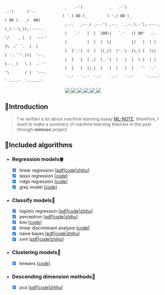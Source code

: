 ```shell
                           _   .-')            _   .-')                  .-')      ('-.
                          ( '.( OO )_         ( '.( OO )_               ( OO ).  _(  OO)
                           ,--.   ,--.) ,-.-') ,--.   ,--.).-'),-----. (_)---\_)(,------.
                           |   `.'   |  |  |OO)|   `.'   |( OO'  .-.  '/    _ |  |  .---'
                           |         |  |  |  \|         |/   |  | |  |\  :` `.  |  |
                           |  |'.'|  |  |  |(_/|  |'.'|  |\_) |  |\|  | '..`''.)(|  '--.
                           |  |   |  | ,|  |_.'|  |   |  |  \ |  | |  |.-._)   \ |  .--'
                           |  |   |  |(_|  |   |  |   |  |   `'  '-'  '\       / |  `---.
                           `--'   `--'  `--'   `--'   `--'     `-----'  `-----'  `------'
```

<p align="center">
 <a href="https://github.com/yhangf/mimose/blob/master/LICENSE">
        <img src="https://img.shields.io/cocoapods/l/EFQRCode.svg?style=flat">
        </a>
 <a href="https://zh.wikipedia.org/wiki/%E6%9C%BA%E5%99%A8%E5%AD%A6%E4%B9%A0">
        <img src="https://img.shields.io/badge/ML-mimose-ff69b4.svg">
        </a>
 <a href="https://github.com/yhangf/mimose/test">
        <img src="https://img.shields.io/badge/coverage-100%25-brightgreen.svg">
        </a>
   <a href="">
        <img src="https://img.shields.io/badge/Tobe-continued-orange.svg">
        </a>
   <a href="https://github.com/yhangf/mimose">
    <img src="https://img.shields.io/github/stars/yhangf/mimose.svg?style=social&label=Star">
        </a>
    <a href="https://github.com/yhangf/mimose">
    <img src="https://img.shields.io/github/forks/yhangf/mimose.svg?style=social&label=Fork">
        </a>
</p>


## :speech_balloon:Introduction

> I've written a lot about machine learning essay [ML-NOTE](https://github.com/yhangf/ML-NOTE), therefore, I want to make a summary of machine learning theories in the past through **mimose** project.

## :sparkling_heart:Included algorithms

* ### Regression models:four_leaf_clover:
    * [x] linear regression [[pdf](https://github.com/yhangf/ML-NOTE/blob/master/pdf/%E7%BA%BF%E6%80%A7%E5%9B%9E%E5%BD%92%E4%B8%8E%E6%9C%80%E5%B0%8F%E4%BA%8C%E4%B9%98%E6%B3%95.pdf)|[code](https://github.com/yhangf/mimose/blob/master/mimose/models/linear_regression.py)|[zhihu](https://zhuanlan.zhihu.com/p/36910496)]
    * [x] lasso regression [[code](https://github.com/yhangf/mimose/blob/master/mimose/models/lasso_regression.py)]
    * [x] ridge regression [[code](https://github.com/yhangf/mimose/blob/master/mimose/models/ridge_regression.py)]
    * [x] grey model [[code](https://github.com/yhangf/mimose/blob/master/mimose/models/grey_model.py)]

* ### Classify models:rose:

    - [x] logistic regression [[pdf](https://github.com/yhangf/ML-NOTE/blob/master/pdf/%E9%80%BB%E8%BE%91%E5%9B%9E%E5%BD%92%E7%AE%97%E6%B3%95.pdf)|[code](https://github.com/yhangf/mimose/blob/master/mimose/models/logistic_regression.py)|[zhihu](https://zhuanlan.zhihu.com/p/37020923)]
    - [x] perceptron [[pdf](https://github.com/yhangf/ML-NOTE/blob/master/pdf/%E6%84%9F%E7%9F%A5%E6%9C%BA%E7%AE%97%E6%B3%95.pdf)|[code](https://github.com/yhangf/mimose/blob/master/mimose/models/perceptron.py)|[zhihu](https://zhuanlan.zhihu.com/p/37134548)]
    - [x] knn [[code](https://github.com/yhangf/mimose/blob/master/mimose/models/knn.py)]
    - [x] linear discriminant analysis [[code](https://github.com/yhangf/mimose/blob/master/mimose/models/lda.py)]
    - [x] naive bayes [[pdf](https://github.com/yhangf/ML-NOTE/blob/master/pdf/%E6%9C%B4%E7%B4%A0%E8%B4%9D%E5%8F%B6%E6%96%AF%E7%AE%97%E6%B3%95.pdf)|[code](https://github.com/yhangf/mimose/blob/master/mimose/models/naive_bayes.py)|[zhihu](https://zhuanlan.zhihu.com/p/40246165)]
    - [x] svm [[pdf](https://github.com/yhangf/ML-NOTE/blob/master/pdf/%E6%94%AF%E6%8C%81%E5%90%91%E9%87%8F%E6%9C%BA(%E4%B8%8B%E7%AF%87).pdf)|[code](https://github.com/yhangf/mimose/blob/master/mimose/models/svm.py)|[zhihu](https://zhuanlan.zhihu.com/p/39219534)]

* ### Clustering models:tulip:

    - [x] kmeans [[code](https://github.com/yhangf/mimose/blob/master/mimose/models/kmeans.py)]

* ### Descending dimension methods:fallen_leaf:

    - [x] pca [[pdf](https://github.com/yhangf/ML-NOTE/blob/master/pdf/PCA%E7%AE%97%E6%B3%95.pdf)|[code](https://github.com/yhangf/mimose/blob/master/mimose/models/compress.py)|[zhihu](https://zhuanlan.zhihu.com/p/46671639)]

